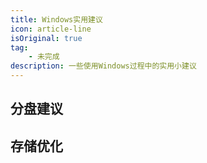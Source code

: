 ```yaml
---
title: Windows实用建议
icon: article-line
isOriginal: true
tag:
    - 未完成
description: 一些使用Windows过程中的实用小建议
---
```


## 分盘建议

## 存储优化

